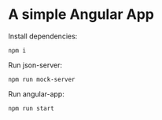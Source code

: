 # A simple Angular App

Install dependencies:

```npm i```

Run json-server:

```npm run mock-server```

Run angular-app:

```npm run start```

